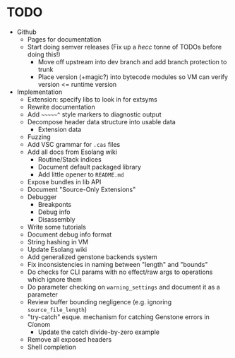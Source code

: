 # TODO

- Github
  - Pages for documentation
  - Start doing semver releases (Fix up a *hecc* tonne of TODOs before doing this!)
    - Move off upstream into dev branch and add branch protection to trunk
    - Place version (+magic?) into bytecode modules so VM can verify version <= runtime version
- Implementation
  - Extension: specify libs to look in for extsyms
  - Rewrite documentation
  - Add `~~~~~^` style markers to diagnostic output
  - Decompose header data structure into usable data
    - Extension data
  - Fuzzing
  - Add VSC grammar for `.cas` files
  - Add all docs from Esolang wiki
    - Routine/Stack indices
    - Document default packaged library
    - Add little opener to `README.md`
  - Expose bundles in lib API
  - Document "Source-Only Extensions"
  - Debugger
    - Breakponts
    - Debug info
    - Disassembly
  - Write some tutorials
  - Document debug info format
  - String hashing in VM
  - Update Esolang wiki
  - Add generalized genstone backends system
  - Fix inconsistencies in naming between "length" and "bounds"
  - Do checks for CLI params with no effect/raw args to operations which ignore them
  - Do parameter checking on `warning_settings` and document it as a parameter
  - Review buffer bounding negligence (e.g. ignoring `source_file_length`)
  - "try-catch" esque. mechanism for catching Genstone errors in Cíonom
    - Update the catch divide-by-zero example
  - Remove all exposed headers
  - Shell completion
